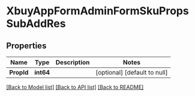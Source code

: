 # XbuyAppFormAdminFormSkuPropsSubAddRes

## Properties
Name | Type | Description | Notes
------------ | ------------- | ------------- | -------------
**PropId** | **int64** |  | [optional] [default to null]

[[Back to Model list]](../README.md#documentation-for-models) [[Back to API list]](../README.md#documentation-for-api-endpoints) [[Back to README]](../README.md)

